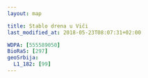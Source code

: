 ```yaml
---
layout: map

title: Stablo drena u Viči
last_modified_at: 2018-05-23T08:07:31+02:00

WDPA: [555589050]
BioRaS: [297]
geoSrbija:
  L1_182: [99]
---
```

